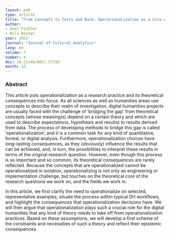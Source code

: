 ```yaml
---
layout: pub
type: article
title: "From Concepts to Texts and Back: Operationalization as a Core Activity of Digital Humanities"
author:
- Axel Pichler
- Nils Reiter
year: 2022
journal: "Journal of Cultural Analytics"
lang: en
volume: 7
number: 4
doi: 10.22148/001c.57195
month: 12
---
```


### Abstract

This article puts operationalization as a research practice and its theoretical consequences into focus. As all sciences as well as humanities areas use concepts to describe their realm of investigation, digital humanities projects are usually faced with the challenge of ‘bridging the gap’ from theoretical concepts (whose meaning(s) depend on a certain theory and which are used to describe expectations, hypothesis and results) to results derived from data. The process of developing methods to bridge this gap is called ‘operationalization’, and it is a common task for any kind of quantitative, formal, or digital analysis. Furthermore, operationalization choices have long-lasting consequences, as they (obviously) influence the results that can be achieved, and, in turn, the possibilities to interpret these results in terms of the original research question. However, even though this process is so important and so common, its theoretical consequences are rarely reflected. Because the concepts that are operationalized cannot be operationalized in isolation, operationalizing is not only an engineering or implementation challenge, but touches on the theoretical core of the research questions we work on, and the fields we work in.

In this article, we first clarify the need to operationalize on selected, representative examples, situate the process within typical DH workflows, and highlight the consequences that operationalization decisions have. We will then argue that operationalization plays such a crucial role for the digital humanities that any kind of theory needs to take off from operationalization practices. Based on these assumptions, we will develop a first scheme of the constraints and necessities of such a theory and reflect their epistemic consequences.